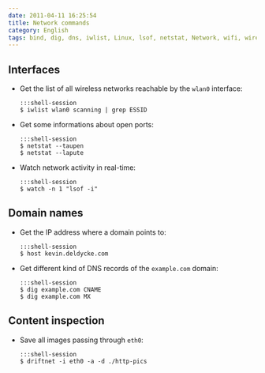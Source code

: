 ```yaml
---
date: 2011-04-11 16:25:54
title: Network commands
category: English
tags: bind, dig, dns, iwlist, Linux, lsof, netstat, Network, wifi, wireless, driftnet, images
---
```


## Interfaces

  * Get the list of all wireless networks reachable by the `wlan0` interface:

        :::shell-session
        $ iwlist wlan0 scanning | grep ESSID

  * Get some informations about open ports:

        :::shell-session
        $ netstat --taupen
        $ netstat --lapute

  * Watch network activity in real-time:

        :::shell-session
        $ watch -n 1 "lsof -i"


## Domain names

  * Get the IP address where a domain points to:

        :::shell-session
        $ host kevin.deldycke.com

  * Get different kind of DNS records of the `example.com` domain:

        :::shell-session
        $ dig example.com CNAME
        $ dig example.com MX


## Content inspection

  * Save all images passing through `eth0`:

        :::shell-session
        $ driftnet -i eth0 -a -d ./http-pics
